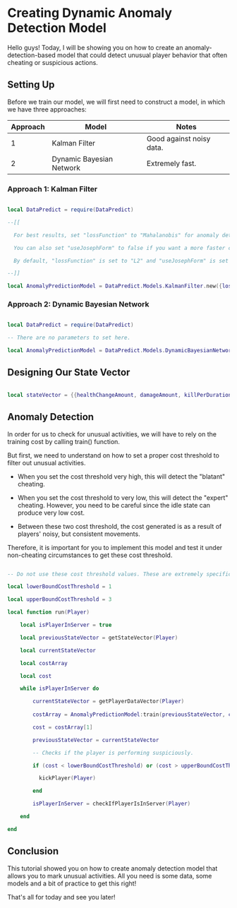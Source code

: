 # Creating Dynamic Anomaly Detection Model

Hello guys! Today, I will be showing you on how to create an anomaly-detection-based model that could detect unusual player behavior that often cheating or suspicious actions.

## Setting Up

Before we train our model, we will first need to construct a model, in which we have three approaches:

| Approach | Model                    | Notes                    |
| -------- | -------------------------| ------------------------ |
| 1        | Kalman Filter            | Good against noisy data. |
| 2        | Dynamic Bayesian Network | Extremely fast.          |

### Approach 1: Kalman Filter

```lua

local DataPredict = require(DataPredict)

--[[

  For best results, set "lossFunction" to "Mahalanobis" for anomaly detection.

  You can also set "useJosephForm" to false if you want a more faster calculation by trading numerical stability and accuracy.

  By default, "lossFunction" is set to "L2" and "useJosephForm" is set to true.

--]]

local AnomalyPredictionModel = DataPredict.Models.KalmanFilter.new({lossFunction = "Mahalanobis", useJosephForm = true})

```

### Approach 2: Dynamic Bayesian Network

```lua

local DataPredict = require(DataPredict)

-- There are no parameters to set here.

local AnomalyPredictionModel = DataPredict.Models.DynamicBayesianNetwork.new()

```

## Designing Our State Vector

```lua

local stateVector = {{healthChangeAmount, damageAmount, killPerDurationFromLastKill}}

```

## Anomaly Detection

In order for us to check for unusual activities, we will have to rely on the training cost by calling train() function.

But first, we need to understand on how to set a proper cost threshold to filter out unusual activities.

* When you set the cost threshold very high, this will detect the "blatant" cheating.

* When you set the cost threshold to very low, this will detect the "expert" cheating. However, you need to be careful since the idle state can produce very low cost.

* Between these two cost threshold, the cost generated is as a result of players' noisy, but consistent movements.

Therefore, it is important for you to implement this model and test it under non-cheating circumstances to get these cost threshold.

```lua

-- Do not use these cost threshold values. These are extremely specific to your model's setup.

local lowerBoundCostThreshold = 1

local upperBoundCostThreshold = 3

local function run(Player)

    local isPlayerInServer = true

    local previousStateVector = getStateVector(Player)

    local currentStateVector

    local costArray

    local cost

    while isPlayerInServer do

        currentStateVector = getPlayerDataVector(Player)
    
        costArray = AnomalyPredictionModel:train(previousStateVector, currentStateVector)

        cost = costArray[1]

        previousStateVector = currentStateVector

        -- Checks if the player is performing suspiciously.

        if (cost < lowerBoundCostThreshold) or (cost > upperBoundCostThreshold) then

          kickPlayer(Player)

        end

        isPlayerInServer = checkIfPlayerIsInServer(Player)

    end

end

```

## Conclusion

This tutorial showed you on how to create anomaly detection model that allows you to mark unusual activities. All you need is some data, some models and a bit of practice to get this right!

That's all for today and see you later!
